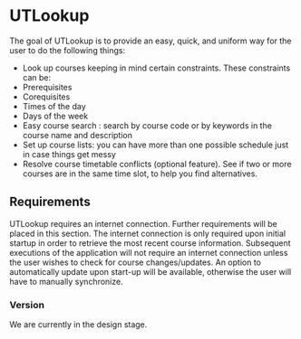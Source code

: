 # UTLookup

The goal of UTLookup is to provide an easy, quick, and uniform way for the user to do the following things:

* Look up courses keeping in mind certain constraints. These constraints can be: 
 * Prerequisites
 * Corequisites
 * Times of the day
 * Days of the week
* Easy course search : search by course code or by keywords in the course name and description
* Set up course lists: you can have more than one possible schedule just in case things get messy
* Resolve course timetable conflicts (optional feature). See if two or more courses are in the same time slot, to help you find alternatives.

## Requirements

UTLookup requires an internet connection. Further requirements will be placed in this section. 
The internet connection is only required upon initial startup in order to retrieve the most recent course information.
Subsequent executions of the application will not require an internet connection unless the user wishes to check for course changes/updates. 
An option to automatically update upon start-up will be available, otherwise the user will have to manually synchronize.

### Version
We are currently in the design stage.
